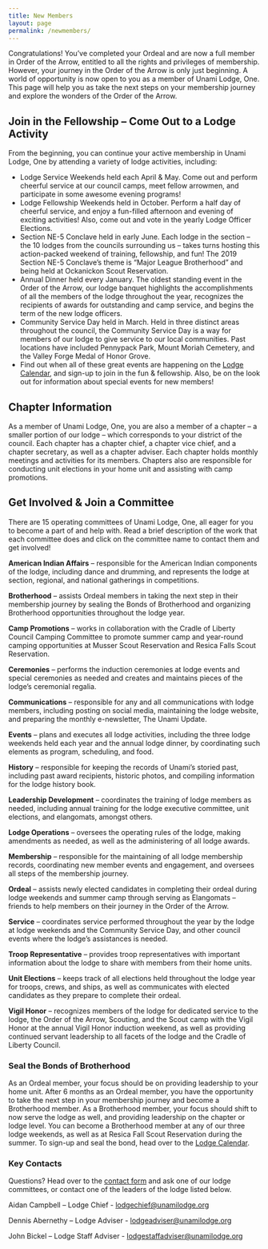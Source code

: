 ```yaml
---
title: New Members
layout: page
permalink: /newmembers/
---
```


Congratulations! You’ve completed your Ordeal and are now a full member in Order of the Arrow, entitled to all the rights and privileges of membership. However, your journey in the Order of the Arrow is only just beginning. A world of opportunity is now open to you as a member of Unami Lodge, One. This page will help you as take the next steps on your membership journey and explore the wonders of the Order of the Arrow.

## Join in the Fellowship – Come Out to a Lodge Activity
From the beginning, you can continue your active membership in Unami Lodge, One by attending a variety of lodge activities, including:
-	Lodge Service Weekends held each April & May. Come out and perform cheerful service at our council camps, meet fellow arrowmen, and participate in some awesome evening programs!
-	Lodge Fellowship Weekends held in October. Perform a half day of cheerful service, and enjoy a fun-filled afternoon and evening of exciting activities! Also, come out and vote in the yearly Lodge Officer Elections.
-	Section NE-5 Conclave held in early June. Each lodge in the section – the 10 lodges from the councils surrounding us – takes turns hosting this action-packed weekend of training, fellowship, and fun! The 2019 Section NE-5 Conclave’s theme is “Major League Brotherhood” and being held at Ockanickon Scout Reservation.
-	Annual Dinner held every January. The oldest standing event in the Order of the Arrow, our lodge banquet highlights the accomplishments of all the members of the lodge throughout the year, recognizes the recipients of awards for outstanding and camp service, and begins the term of the new lodge officers.
-	Community Service Day held in March. Held in three distinct areas throughout the council, the Community Service Day is a way for members of our lodge to give service to our local communities. Past locations have included Pennypack Park, Mount Moriah Cemetery, and the Valley Forge Medal of Honor Grove.
-	Find out when all of these great events are happening on the [Lodge Calendar](/calendar), and sign-up to join in the fun & fellowship. Also, be on the look out for information about special events for new members!

## Chapter Information
As a member of Unami Lodge, One, you are also a member of a chapter – a smaller portion of our lodge – which corresponds to your district of the council. Each chapter has a chapter chief, a chapter vice chief, and a chapter secretary, as well as a chapter adviser. Each chapter holds monthly meetings and activities for its members. Chapters also are responsible for conducting unit elections in your home unit and assisting with camp promotions. <!-- To find out which chapter you belong to, more info about their meeting, and the latest news & updates, click [here](chapters.html). -->

## Get Involved & Join a Committee
There are 15 operating committees of Unami Lodge, One, all eager for you to become a part of and help with. Read a brief description of the work that each committee does and click on the committee name to contact them and get involved!

**American Indian Affairs** – responsible for the American Indian components of the lodge, including dance and drumming, and represents the lodge at section, regional, and national gatherings in competitions.

**Brotherhood** – assists Ordeal members in taking the next step in their membership journey by sealing the Bonds of Brotherhood and organizing Brotherhood opportunities throughout the lodge year.

**Camp Promotions** – works in collaboration with the Cradle of Liberty Council Camping Committee to promote summer camp and year-round camping opportunities at Musser Scout Reservation and Resica Falls Scout Reservation.

**Ceremonies** – performs the induction ceremonies at lodge events and special ceremonies as needed and creates and maintains pieces of the lodge’s ceremonial regalia.

**Communications** – responsible for any and all communications with lodge members, including posting on social media, maintaining the lodge website, and preparing the monthly e-newsletter, The Unami Update.

**Events** – plans and executes all lodge activities, including the three lodge weekends held each year and the annual lodge dinner, by coordinating such elements as program, scheduling, and food.

**History** – responsible for keeping the records of Unami’s storied past, including past award recipients, historic photos, and compiling information for the lodge history book.

**Leadership Development** – coordinates the training of lodge members as needed, including annual training for the lodge executive committee, unit elections, and elangomats, amongst others.

**Lodge Operations** – oversees the operating rules of the lodge, making amendments as needed, as well as the administering of all lodge awards.

**Membership** – responsible for the maintaining of all lodge membership records, coordinating new member events and engagement, and oversees all steps of the membership journey.

**Ordeal** – assists newly elected candidates in completing their ordeal during lodge weekends and summer camp through serving as Elangomats – friends to help members on their journey in the Order of the Arrow.

**Service** – coordinates service performed throughout the year by the lodge at lodge weekends and the Community Service Day, and other council events where the lodge’s assistances is needed.

**Troop Representative** – provides troop representatives with important information about the lodge to share with members from their home units.

**Unit Elections** – keeps track of all elections held throughout the lodge year for troops, crews, and ships, as well as communicates with elected candidates as they prepare to complete their ordeal.

**Vigil Honor** – recognizes members of the lodge for dedicated service to the lodge, the Order of the Arrow, Scouting, and the Scout camp with the Vigil Honor at the annual Vigil Honor induction weekend, as well as providing continued servant leadership to all facets of the lodge and the Cradle of Liberty Council.

### Seal the Bonds of Brotherhood
As an Ordeal member, your focus should be on providing leadership to your home unit. After 6 months as an Ordeal member, you have the opportunity to take the next step in your membership journey and become a Brotherhood member. As a Brotherhood member, your focus should shift to now serve the lodge as well, and providing leadership on the chapter or lodge level. You can become a Brotherhood member at any of our three lodge weekends, as well as at Resica Fall Scout Reservation during the summer. To sign-up and seal the bond, head over to the [Lodge Calendar](calendar).

### Key Contacts
Questions? Head over to the [contact form](contact) and ask one of our lodge committees, or contact one of the leaders of the lodge listed below.

Aidan Campbell – Lodge Chief - [lodgechief@unamilodge.org](/contact#lodgechief)

Dennis Abernethy – Lodge Adviser - [lodgeadviser@unamilodge.org](/contact#lodgeadviser)

John Bickel – Lodge Staff Adviser - [lodgestaffadviser@unamilodge.org](/contact#lodgestaffadviser)
